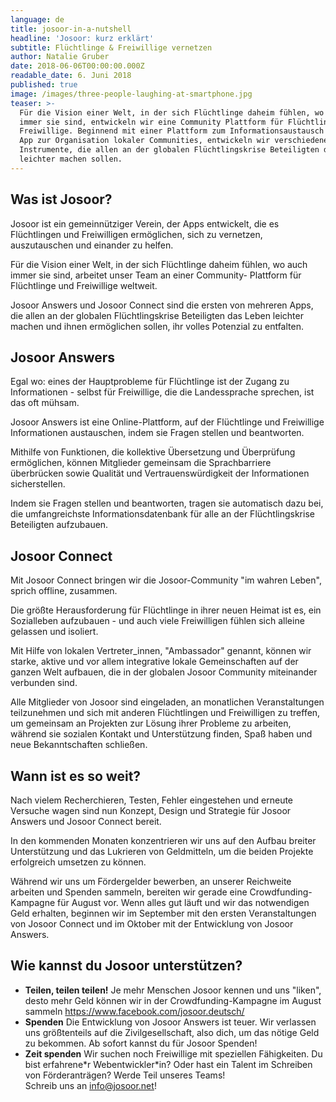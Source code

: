 ```yaml
---
language: de
title: josoor-in-a-nutshell
headline: 'Josoor: kurz erklärt'
subtitle: Flüchtlinge & Freiwillige vernetzen
author: Natalie Gruber
date: 2018-06-06T00:00:00.000Z
readable_date: 6. Juni 2018
published: true
image: /images/three-people-laughing-at-smartphone.jpg
teaser: >-
  Für die Vision einer Welt, in der sich Flüchtlinge daheim fühlen, wo auch
  immer sie sind, entwickeln wir eine Community Plattform für Flüchtlinge und
  Freiwillige. Beginnend mit einer Plattform zum Informationsaustausch und einer
  App zur Organisation lokaler Communities, entwickeln wir verschiedene
  Instrumente, die allen an der globalen Flüchtlingskrise Beteiligten das Leben
  leichter machen sollen.
---
```

## Was ist Josoor?

Josoor ist ein gemeinnütziger Verein, der Apps entwickelt, die es Flüchtlingen und Freiwilligen ermöglichen, sich zu vernetzen, auszutauschen und einander zu helfen. 

Für die Vision einer Welt, in der sich Flüchtlinge daheim fühlen, wo auch immer sie sind, arbeitet unser Team an einer Community- Plattform für Flüchtlinge und Freiwillige weltweit.

Josoor Answers und Josoor Connect sind die ersten von mehreren Apps, die allen an der globalen Flüchtlingskrise Beteiligten das Leben leichter machen und ihnen ermöglichen sollen, ihr volles Potenzial zu entfalten.

## Josoor Answers

Egal wo: eines der Hauptprobleme für Flüchtlinge ist der Zugang zu Informationen - selbst für Freiwillige, die die Landessprache sprechen, ist das oft mühsam.

Josoor Answers ist eine Online-Plattform, auf der Flüchtlinge und Freiwillige Informationen austauschen, indem sie Fragen stellen und beantworten. 

Mithilfe von Funktionen, die kollektive Übersetzung und Überprüfung ermöglichen, können Mitglieder gemeinsam die Sprachbarriere überbrücken sowie Qualität und Vertrauenswürdigkeit der Informationen sicherstellen.

Indem sie Fragen stellen und beantworten, tragen sie automatisch dazu bei, die umfangreichste Informationsdatenbank für alle an der Flüchtlingskrise Beteiligten aufzubauen.

## Josoor Connect

Mit Josoor Connect bringen wir die Josoor-Community "im wahren Leben", sprich offline, zusammen.

Die größte Herausforderung für Flüchtlinge in ihrer neuen Heimat ist es, ein Sozialleben aufzubauen - und auch viele Freiwilligen fühlen sich alleine gelassen und isoliert. 

Mit Hilfe von lokalen Vertreter_innen, "Ambassador" genannt, können wir starke, aktive und vor allem integrative lokale Gemeinschaften auf der ganzen Welt aufbauen, die in der globalen Josoor Community miteinander verbunden sind.

Alle Mitglieder von Josoor sind eingeladen, an monatlichen Veranstaltungen teilzunehmen und sich mit anderen Flüchtlingen und Freiwilligen zu treffen, um gemeinsam an Projekten zur Lösung ihrer Probleme zu arbeiten, während sie sozialen Kontakt und Unterstützung finden, Spaß haben und neue Bekanntschaften schließen. 

## Wann ist es so weit?

Nach vielem Recherchieren, Testen, Fehler eingestehen und erneute Versuche wagen sind nun Konzept, Design und Strategie für Josoor Answers und Josoor Connect bereit.

In den kommenden Monaten konzentrieren wir uns auf den Aufbau breiter Unterstützung und das Lukrieren von Geldmitteln, um die beiden Projekte erfolgreich umsetzen zu können.

Während wir uns um Fördergelder bewerben, an unserer Reichweite arbeiten und Spenden sammeln, bereiten wir gerade eine Crowdfunding-Kampagne für August vor. Wenn alles gut läuft und wir das notwendigen Geld erhalten, beginnen wir im September mit den ersten Veranstaltungen von Josoor Connect und im Oktober mit der Entwicklung von Josoor Answers.

## Wie kannst du Josoor unterstützen?

* **Teilen, teilen teilen!**
  Je mehr Menschen Josoor kennen und uns "liken", desto mehr Geld können wir in der Crowdfunding-Kampagne im August sammeln
  https://www.facebook.com/josoor.deutsch/
* **Spenden**
  Die Entwicklung von Josoor Answers ist teuer. Wir verlassen uns größtenteils auf die Zivilgesellschaft, also dich, um das nötige Geld zu bekommen. Ab sofort kannst du für Josoor Spenden!
* **Zeit spenden** 
  Wir suchen noch Freiwillige mit speziellen Fähigkeiten. Du bist erfahrene\*r Webentwickler\*in? Oder hast ein Talent im Schreiben von Förderanträgen? Werde Teil unseres Teams! \
  Schreib uns an info@josoor.net!
